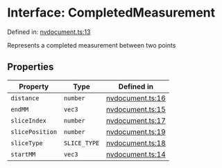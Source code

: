 # Interface: CompletedMeasurement

Defined in: [nvdocument.ts:13](https://github.com/niivue/niivue/blob/main/packages/niivue/src/nvdocument.ts#L13)

Represents a completed measurement between two points

## Properties

| Property                                   | Type         | Defined in                                                                                           |
| ------------------------------------------ | ------------ | ---------------------------------------------------------------------------------------------------- |
| <a id="distance"></a> `distance`           | `number`     | [nvdocument.ts:16](https://github.com/niivue/niivue/blob/main/packages/niivue/src/nvdocument.ts#L16) |
| <a id="endmm"></a> `endMM`                 | `vec3`       | [nvdocument.ts:15](https://github.com/niivue/niivue/blob/main/packages/niivue/src/nvdocument.ts#L15) |
| <a id="sliceindex"></a> `sliceIndex`       | `number`     | [nvdocument.ts:17](https://github.com/niivue/niivue/blob/main/packages/niivue/src/nvdocument.ts#L17) |
| <a id="sliceposition"></a> `slicePosition` | `number`     | [nvdocument.ts:19](https://github.com/niivue/niivue/blob/main/packages/niivue/src/nvdocument.ts#L19) |
| <a id="slicetype"></a> `sliceType`         | `SLICE_TYPE` | [nvdocument.ts:18](https://github.com/niivue/niivue/blob/main/packages/niivue/src/nvdocument.ts#L18) |
| <a id="startmm"></a> `startMM`             | `vec3`       | [nvdocument.ts:14](https://github.com/niivue/niivue/blob/main/packages/niivue/src/nvdocument.ts#L14) |
